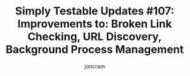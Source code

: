 ---
title: "Simply Testable Updates #107: Improvements to: Broken Link Checking, URL Discovery, Background Process Management"
author: joncram
newsletter:
    issue_number: 107th
    url: https://us5.campaign-archive2.com/?u=ac75e33d993d2b502e333ddd0&amp;id=b896935ac5
    highlights:
      - <a href="https://us5.campaign-archive2.com/?u=ac75e33d993d2b502e333ddd0&amp;id=b896935ac5#broken-link-checking">Broken link checking improvements</a>
      - <a href="https://us5.campaign-archive2.com/?u=ac75e33d993d2b502e333ddd0&amp;id=b896935ac5#url-discovery">URL discovery improvements</a>
      - <a href="https://us5.campaign-archive2.com/?u=ac75e33d993d2b502e333ddd0&amp;id=b896935ac5#background-process-management">Background process management improvements</a>
    closing_sentence: Expect the next newsletter in a week from now on 24 September 2014
---